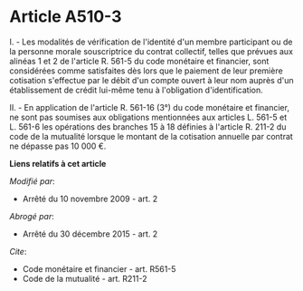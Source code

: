 # Article A510-3

I. - Les modalités de vérification de l'identité d'un membre participant ou de la personne morale souscriptrice du contrat
collectif, telles que prévues aux alinéas 1 et 2 de l'article R. 561-5 du code monétaire et financier, sont considérées comme
satisfaites dès lors que le paiement de leur première cotisation s'effectue par le débit d'un compte ouvert à leur nom auprès
d'un établissement de crédit lui-même tenu à l'obligation d'identification. 

II. - En application de l'article R. 561-16 (3°) du code monétaire et financier, ne sont pas soumises aux obligations
mentionnées aux articles L. 561-5 et L. 561-6 les opérations des branches 15 à 18 définies à l'article R. 211-2 du code de la
mutualité lorsque le montant de la cotisation annuelle par contrat ne dépasse pas 10 000 €.

**Liens relatifs à cet article**

_Modifié par_:

  - Arrêté du 10 novembre 2009 - art. 2

_Abrogé par_:

  - Arrêté du 30 décembre 2015 - art. 2

_Cite_:

  - Code monétaire et financier - art. R561-5
  - Code de la mutualité - art. R211-2
